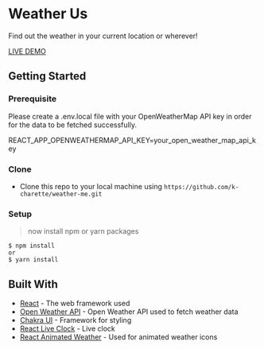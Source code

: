 # Weather Us

Find out the weather in your current location or wherever! 

[LIVE DEMO](https://weather-us.netlify.app/)

## Getting Started

### Prerequisite
Please create a .env.local file with your OpenWeatherMap API key in order for the data to be fetched successfully.

REACT_APP_OPENWEATHERMAP_API_KEY=your_open_weather_map_api_key

### Clone

- Clone this repo to your local machine using `https://github.com/k-charette/weather-me.git`

### Setup

> now install npm or yarn packages

```shell
$ npm install
or
$ yarn install
```

## Built With

* [React](https://reactjs.org/) - The web framework used
* [Open Weather API](https://openweathermap.org/api) - Open Weather API used to fetch weather data
* [Chakra UI](https://chakra-ui.com/) - Framework for styling
* [React Live Clock](https://www.npmjs.com/package/react-live-clock) - Live clock
* [React Animated Weather](https://www.npmjs.com/package/react-animated-weather) - Used for animated weather icons 

